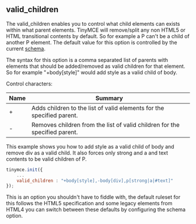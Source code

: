 ## valid_children

The valid_children enables you to control what child elements can exists within what parent elements. TinyMCE will remove/split any non HTML5 or HTML transitional contents by default. So for example a P can't be a child of another P element. The default value for this option is controlled by the current [schema](/editor-configuration-settings/content-filtering/#schema).

The syntax for this option is a comma separated list of parents with elements that should be added/removed as valid children for that element. So for example "+body[style]" would add style as a valid child of body.

Control characters:

| Name   | Summary          |
|--------|------------------|
| +      | Adds children to the list of valid elements for the specified parent. |
| -      |Removes children from the list of valid children for the specified parent. |

This example shows you how to add style as a valid child of body and remove div as a valid child. It also forces only strong and a and text contents to be valid children of P.

```js
tinymce.init({
    ...
    valid_children : "+body[style],-body[div],p[strong|a|#text]"
});
```

This is an option you shouldn't have to fiddle with, the default ruleset for this follows the HTML5 specification and some legacy elements from HTML4 you can switch between these defaults by configuring the schema option.
